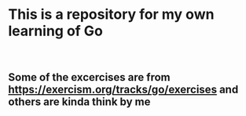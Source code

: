 # This is a repository for my own learning of Go
<br>

## Some of the excercises are from https://exercism.org/tracks/go/exercises and others are kinda think by me